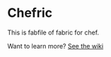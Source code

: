 # Chefric

This is fabfile of fabric for chef.

Want to learn more? [See the wiki](https://github.com/syunkitada/chefric/wiki)
